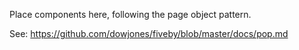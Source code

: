 Place components here, following the page object pattern.

See: https://github.com/dowjones/fiveby/blob/master/docs/pop.md
